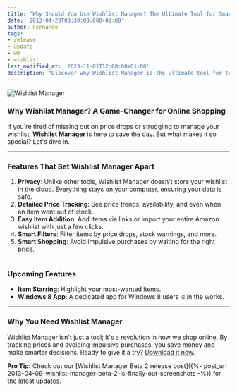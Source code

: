 ```yaml
---
title: "Why Should You Use Wishlist Manager? The Ultimate Tool for Smart Shoppers"
date: '2013-04-29T03:30:00.000+02:00'
author: Fernando
tags:
- release
- update
- wm
- wishlist
last_modified_at: '2023-11-01T12:00:00+01:00'
description: "Discover why Wishlist Manager is the ultimate tool for tracking prices and making smarter shopping decisions. Don't miss out!"
---
```


![Wishlist Manager](https://1.bp.blogspot.com/-z_iPCr4Aico/UX1sRL4nMcI/AAAAAAAAAUs/GruGWlG2IKE/s1600/BigBasket.png)

### Why Wishlist Manager? A Game-Changer for Online Shopping

If you're tired of missing out on price drops or struggling to manage your wishlist, **Wishlist Manager** is here to save the day. But what makes it so special? Let's dive in.

---

### Features That Set Wishlist Manager Apart

1. **Privacy**: Unlike other tools, Wishlist Manager doesn't store your wishlist in the cloud. Everything stays on your computer, ensuring your data is safe.  
2. **Detailed Price Tracking**: See price trends, availability, and even when an item went out of stock.  
3. **Easy Item Addition**: Add items via links or import your entire Amazon wishlist with just a few clicks.  
4. **Smart Filters**: Filter items by price drops, stock warnings, and more.  
5. **Smart Shopping**: Avoid impulsive purchases by waiting for the right price.

---

### Upcoming Features

- **Item Starring**: Highlight your most-wanted items.  
- **Windows 8 App**: A dedicated app for Windows 8 users is in the works.

---

### Why You Need Wishlist Manager

Wishlist Manager isn't just a tool; it's a revolution in how we shop online. By tracking prices and avoiding impulsive purchases, you save money and make smarter decisions. Ready to give it a try? [Download it now](https://wmhomepage.apphb.com/).

**Pro Tip:** Check out our [Wishlist Manager Beta 2 release post]({%- post_url 2013-04-09-wishlist-manager-beta-2-is-finally-out-screenshots -%}) for the latest updates.
